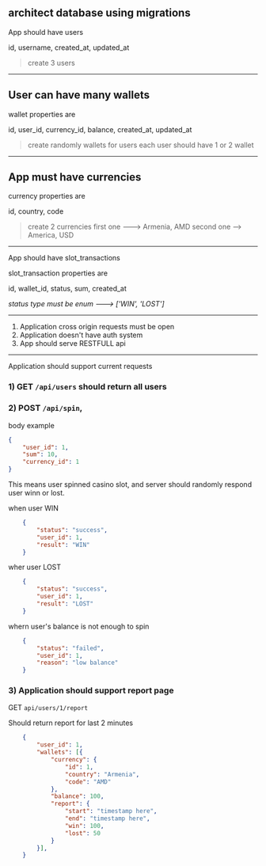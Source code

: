 
## architect database using migrations

App should have users

id, username, created_at, updated_at

> create 3 users

----------------------------------------------------

## User can have many wallets

wallet properties are

id, user_id, currency_id, balance, created_at, updated_at

> create randomly wallets for users
> each user should have 1 or 2 wallet

----------------------------------------------------

## App must have currencies

currency properties are

id, country, code

> create 2 currencies
> first one ---> Armenia, AMD
> second one --> America, USD

----------------------------------------------------

App should have slot_transactions

slot_transaction properties are

id, wallet_id, status, sum, created_at

*status type must be enum ---> ['WIN', 'LOST']*

----------------------------------------------------


1) Application cross origin requests must be open
2) Application doesn't have auth system
3) App should serve RESTFULL api

----------------------------------------------------

Application should support current requests


### 1) GET `/api/users` should return all users

### 2) POST `/api/spin`, 

body example
```json
{
	"user_id": 1,
	"sum": 10,
	"currency_id": 1
}
```

This means user spinned casino slot, and server should randomly respond user winn or lost.

when user WIN
```json
	{
		"status": "success",
		"user_id": 1,
		"result": "WIN"
	}
```

wher user LOST
```json
	{
		"status": "success",
		"user_id": 1,
		"result": "LOST"
	}
```

whern user's balance is not enough to spin

```json
	{
		"status": "failed",
		"user_id": 1,
		"reason": "low balance"
	}
```

### 3) Application should support report page

GET `api/users/1/report`

Should return report for last 2 minutes
```json
	{
		"user_id": 1,
		"wallets": [{
			"currency": {
				"id": 1,
				"country": "Armenia",
				"code": "AMD"
			},
			"balance": 100,
			"report": {
				"start": "timestamp here",
				"end": "timestamp here",
				"win": 100,
				"lost": 50
			}
		}],
	}
```
